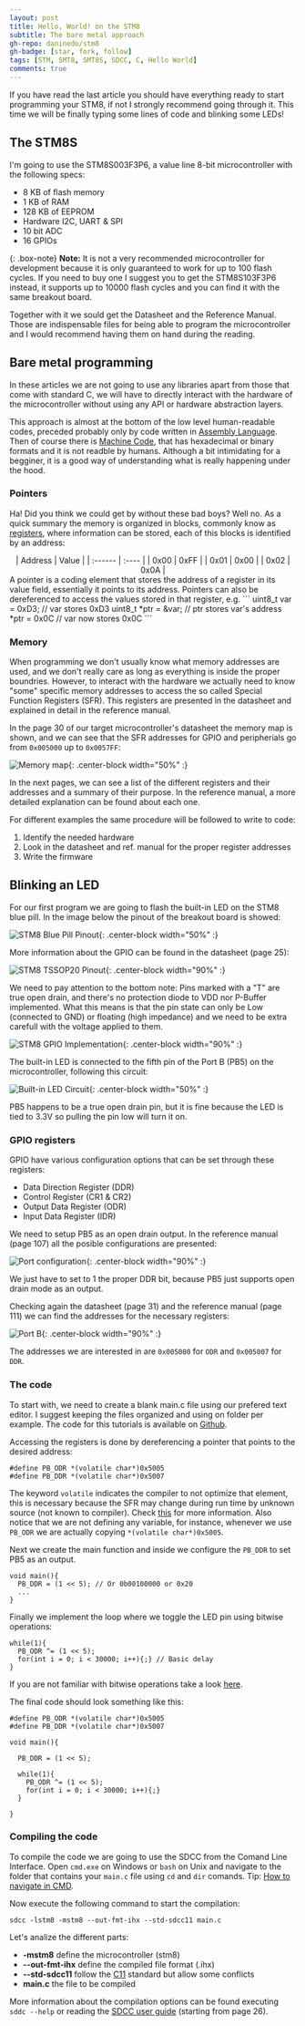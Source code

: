 ```yaml
---
layout: post
title: Hello, World! on the STM8
subtitle: The bare metal approach
gh-repo: daninedo/stm8
gh-badge: [star, fork, follow]
tags: [STM, SMT8, SMT8S, SDCC, C, Hello World]
comments: true
---
```


If you have read the last article you should have everything ready to start programming your
STM8, if not I strongly recommend going through it. This time we will be finally
typing some lines of code and blinking some LEDs!

## The STM8S
I'm going to use the STM8S003F3P6, a value line 8-bit microcontroller with the
following specs:
- 8 KB of flash memory
- 1 KB of RAM
- 128 KB of EEPROM
- Hardware I2C, UART & SPI
- 10 bit ADC
- 16 GPIOs

{: .box-note}
**Note:** It is not a very recommended microcontroller for development because it is only
guaranteed to work for up to 100 flash cycles. If you need to buy one I suggest you 
to get the STM8S103F3P6 instead, it supports up to 10000 flash cycles and you can
find it with the same breakout board.

Together with it we sould get the Datasheet and the Reference Manual. Those are
indispensable files for being able to program the microcontroller and I would recommend
having them on hand during the reading.

## Bare metal programming
In these articles we are not going to use any libraries apart from those that come with
standard C, we will have to directly interact with the hardware of the 
microcontroller without using any API or hardware abstraction layers. 

This approach is almost at the bottom of the low level human-readable codes, preceded
probably only by code written in [Assembly Language](https://en.wikipedia.org/wiki/Assembly_language).
Then of course there is [Machine Code](https://simple.wikipedia.org/wiki/Machine_code),
that has hexadecimal or binary formats and it is not readble by humans.
Although a bit intimidating for a begginer, it is a good way of understanding what
is really happening under the hood.

### Pointers
Ha! Did you think we could get by without these bad boys? Well no. As a quick summary
the memory is organized in blocks, commonly know as [registers](https://en.wikipedia.org/wiki/Hardware_register),
where information can be stored, each of this blocks is identified by an address:
<center>
| Address | Value |
| :------ | :---- |
| 0x00 | 0xFF |
| 0x01 | 0x00 |
| 0x02 | 0x0A |
</center>
A pointer is a coding element that stores the address of a register in its value field,
essentially it points to its address. Pointers can also be dereferenced to access the values
stored in that register, e.g.
```
uint8_t var = 0xD3; // var stores 0xD3
uint8_t *ptr = &var; // ptr stores var's address
*ptr = 0x0C // var now stores 0x0C
```

### Memory
When programming we don't usually know what memory addresses are used, and we don't really
care as long as everything is inside the proper boundries. However, to interact with the
hardware we actually need to know "some" specific memory addresses to access the so called
Special Function Registers (SFR). This registers are presented in the datasheet and
explained in detail in the reference manual.

In the page 30 of our target microcontroller's datasheet the memory map is shown, and we
can see that the SFR addresses for GPIO and peripherials go from `0x005000` up to `0x0057FF`:

![Memory map](/img/gpiomemorymap.jpg){: .center-block width="50%" :}

In the next pages, we can see a list of the different registers and their addresses
and a summary of their purpose. In the reference manual, a more detailed
explanation can be found about each one.

For different examples the same procedure will be followed to write to code:
1. Identify the needed hardware
2. Look in the datasheet and ref. manual for the proper register addresses
3. Write the firmware

## Blinking an LED
For our first program we are going to flash the built-in LED on the STM8 blue pill.
In the image below the pinout of the breakout board is showed:

![STM8 Blue Pill Pinout](/img/stm8blue.png){: .center-block width="50%" :}

More information about the GPIO can be found in the datasheet (page 25):

![STM8 TSSOP20 Pinout](/img/pinout.JPG){: .center-block width="90%" :}

We need to pay attention to the bottom note: Pins marked with a "T" are
true open drain, and there's no protection diode to VDD nor P-Buffer implemented.
What this means is that the pin state can only be Low (connected to GND) or floating
(high impedance) and we need to be extra carefull with the voltage applied to them.

![STM8 GPIO Implementation](/img/gpioblockdiagram.JPG){: .center-block width="90%" :}

The built-in LED is connected to the fifth pin of the Port B (PB5) on the microcontroller,
following this circuit:

![Built-in LED Circuit](/img/stm8blue-schematic.png){: .center-block width="50%" :}

PB5 happens to be a true open drain pin, but it is fine because the LED is tied to
3.3V so pulling the pin low will turn it on.

### GPIO registers
GPIO have various configuration options that can be set through these registers:
- Data Direction Register (DDR)
- Control Register (CR1 & CR2)
- Output Data Register (ODR)
- Input Data Register (IDR)

We need to setup PB5 as an open drain output. In the reference manual (page 107) 
all the posible configurations are presented:

![Port configuration](/img/portconfig.JPG){: .center-block width="90%" :}

We just have to set to 1 the proper DDR bit, because PB5 just supports open drain mode
as an output.

Checking again the datasheet (page 31) and the reference manual (page 111) we can find
the addresses for the necessary registers:

![Port B](/img/portb.JPG){: .center-block width="90%" :}

The addresses we are interested in are `0x005000` for `ODR` and `0x005007` for `DDR`.

### The code
To start with, we need to create a blank main.c file using our prefered text editor.
I suggest keeping the files organized and using on folder per example. The code 
for this tutorials is available on [Github](https://github.com/DaniNedo/stm8).

Accessing the registers is done by dereferencing a pointer that points to the desired address:
```
#define PB_ODR *(volatile char*)0x5005 
#define PB_DDR *(volatile char*)0x5007
```
The keyword `volatile` indicates the compiler to not optimize that element, this is 
necessary because the SFR may change during run time by unknown source
(not known to compiler). Check [this](https://barrgroup.com/Embedded-Systems/How-To/C-Volatile-Keyword)
for more information. Also notice that we are not defining any variable, for instance,
whenever we use `PB_ODR` we are actually copying `*(volatile char*)0x5005`.

Next we create the main function and inside we configure the `PB_DDR` to set PB5 as an output.
```
void main(){
  PB_DDR = (1 << 5); // Or 0b00100000 or 0x20
  ...
}
```
Finally we implement the loop where we toggle the LED pin using bitwise operations:
```
while(1){
  PB_ODR ^= (1 << 5);
  for(int i = 0; i < 30000; i++){;} // Basic delay
}
```
If you are not familiar with bitwise operations take a look 
[here](https://stackoverflow.com/questions/47981/how-do-you-set-clear-and-toggle-a-single-bit/47990#47990).

The final code should look something like this:
```
#define PB_ODR *(volatile char*)0x5005 
#define PB_DDR *(volatile char*)0x5007

void main(){

  PB_DDR = (1 << 5);
  
  while(1){
    PB_ODR ^= (1 << 5);
    for(int i = 0; i < 30000; i++){;}
  }
  
}
```

### Compiling the code
To compile the code we are going to use the SDCC from the Comand Line Interface.
Open `cmd.exe` on Windows or `bash` on Unix and navigate to the folder that contains
your `main.c` file using `cd` and `dir` comands. 
Tip: [How to navigate in CMD](https://riptutorial.com/cmd/example/8646/navigating-in-cmd).

Now execute the following command to start the compilation:
```
sdcc -lstm8 -mstm8 --out-fmt-ihx --std-sdcc11 main.c
```
Let's analize the different parts:
* **-mstm8** define the microcontroller (stm8)
* **--out-fmt-ihx** define the compiled file format (.ihx)
* **--std-sdcc11** follow the [C11](https://en.wikipedia.org/wiki/C11_(C_standard_revision)) 
standard but allow some conflicts
* **main.c** the file to be compiled

More information about the compilation options can be found executing `sddc --help`
or reading the [SDCC user guide](http://sdcc.sourceforge.net/doc/sdccman.pdf) 
(starting from page 26).
